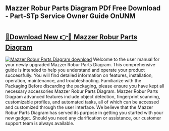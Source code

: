 ## Mazzer Robur Parts Diagram PDf Free Download - Part-STp Service Owner Guide OnUNM

# <h2><a href="http://dfshop.blite.top/?on=Mazzer+Robur+Parts+Diagram">🔗Download New 👉🔴 Mazzer Robur Parts Diagram</a></h2>

[![Mazzer Robur Parts Diagram download](https://i.imgur.com/lujVjoI.png)](http://dfshop.blite.top/?on=Mazzer+Robur+Parts+Diagram)
Welcome to the user manual for your newly upgraded Mazzer Robur Parts Diagram. This comprehensive guide is intended to help you understand and operate your product successfully. You will find detailed information on features, installation, operation, maintenance, and troubleshooting. Familiarize with the Packaging Before discarding the packaging, please ensure you have kept all necessary accessories Mazzer Robur Parts Diagram. Mazzer Robur Parts Diagram advanced features include object detection, fingerprint scanning, customizable profiles, and automated tasks, all of which can be accessed and customized through the user interface. We believe that the Mazzer Robur Parts Diagram has served its purpose in getting you started with your new gadget. Should you need any clarification or assistance, our customer support team is always available.
